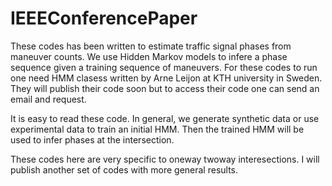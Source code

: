 IEEEConferencePaper
===================

These codes has been written to estimate traffic signal phases from maneuver counts. We use Hidden Markov models to 
infere a phase sequence given a training sequence of maneuvers. 
For these codes to run one need HMM clasess written by Arne Leijon  at KTH university in Sweden. They will publish their code soon but 
to access their code one can send an email and request.

It is easy to read these code. In general, we generate synthetic data or use experimental data to train an initial HMM.
Then the trained HMM will be used to infer phases at the intersection. 

These codes here are very specific to oneway twoway interesections. I will publish another set of codes with more general results.



